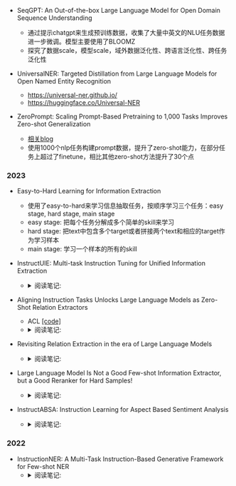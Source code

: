 

- SeqGPT: An Out-of-the-box Large Language Model for Open Domain Sequence Understanding
  - 通过提示chatgpt来生成预训练数据，收集了大量中英文的NLU任务数据进一步微调。模型主要使用了BLOOMZ
  - 探究了数据scale，模型scale，域外数据泛化性、跨语言泛化性、跨任务泛化性

- UniversalNER: Targeted Distillation from Large Language Models for Open Named Entity Recognition
  - https://universal-ner.github.io/
  - https://huggingface.co/Universal-NER

- ZeroPrompt: Scaling Prompt-Based Pretraining to 1,000 Tasks Improves
Zero-shot Generalization
  - [相关blog](https://zhuanlan.zhihu.com/p/461075783)
  - 使用1000个nlp任务构建prompt数据，提升了zero-shot能力，在部分任务上超过了finetune，相比其他zero-shot方法提升了30个点


### 2023

- Easy-to-Hard Learning for Information Extraction
  - 使用了easy-to-hard来学习信息抽取任务，按顺序学习三个任务：easy stage, hard stage, main stage
  - easy stage: 把每个任务分解成多个简单的skill来学习
  - hard stage: 把text中包含多个target或者拼接两个text和相应的target作为学习样本
  - main stage: 学习一个样本的所有的skill

- InstructUIE: Multi-task Instruction Tuning for Unified Information Extraction
  - <details>
    <summary>阅读笔记: </summary>
    - 将NER，RE，EE等数据集转化为instruction格式，基于FlanT5-10B模型训练  <br>
    - 针对NER，RE，EE等任务都加入辅助任务使得模型更好的学习  <br>
    - 相对于Bert-finetune，InstructUIE去的更好的效果；在少样本数据集上，超过了chatgpt3.5模型  <br>
    </details>

- Aligning Instruction Tasks Unlocks Large Language Models as Zero-Shot Relation Extractors
  - ACL  [[code]](https://github.com/OSU-NLP-Group/QA4RE)
  - <details>
    <summary>阅读笔记: </summary>
    - 认为指令微调并不能提高大模型在RE任务上的效果，原因是因为RE数据的占比很小  <br>
    - 为了解决上诉问题，将RE任务和数据占比非常多的QA任务对齐起来，从而提高RE的任务效果   <br>
    - QA任务:提供候选答案的选项，直接让模型输出选项号  <br>
    </details>

- Revisiting Relation Extraction in the era of Large Language Models
  - <details>
    <summary>阅读笔记: </summary>
    - 基于大模型的关系抽取，使用GPT-3在few-shot的prompt下取得了解决sota的效果；在此基础上使用CoT，能够进一步提升效果  <br>
    - 基于flan-T5在few-shot prompt情况下并未取得sota效果，但是在基于GPT-3生成的CoT数据微调，能够取得sota的效果  <br>
    </details>

- Large Language Model Is Not a Good Few-shot Information Extractor, but a Good Reranker for Hard Samples!
  - <details>
    <summary>阅读笔记: </summary>
    - 将大模型和小模型结合起来做关系抽取任务  <br>
    - 使用小模型过滤出困难样本（根据关系的置信度），然后转化成多项选择问题，输出使用了analysis（CoT）  <br>
    </details>

- InstructABSA: Instruction Learning for Aspect Based Sentiment Analysis
  - <details>
    <summary>阅读笔记: </summary>
    - 基于GPT2模型微调，将多方面情感分析人物转化为instruction方式  <br>
    </details>

### 2022

- InstructionNER: A Multi-Task Instruction-Based Generative Framework for Few-shot NER
  - <details>
    <summary>阅读笔记: </summary>
    -  基于T5模型的指令ner信息抽取  <br>
    </details>



